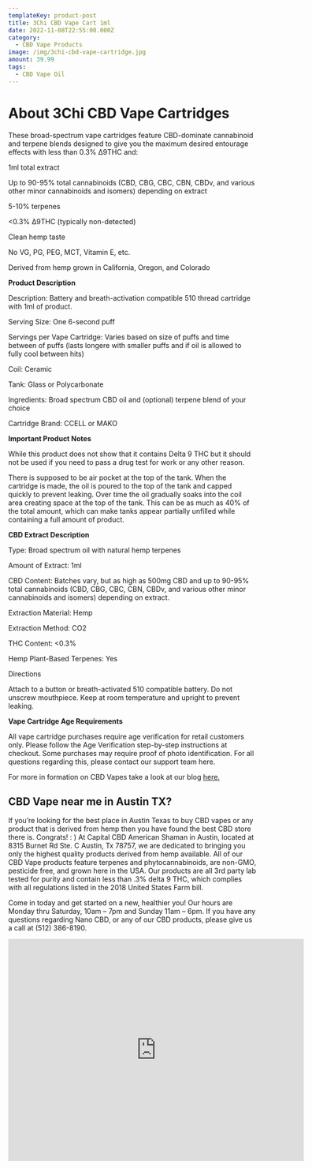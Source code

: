```yaml
---
templateKey: product-post
title: 3Chi CBD Vape Cart 1ml
date: 2022-11-08T22:55:00.000Z
category:
  - CBD Vape Products
image: /img/3chi-cbd-vape-cartridge.jpg
amount: 39.99
tags:
  - CBD Vape Oil
---
```

# About 3Chi CBD Vape Cartridges

These broad-spectrum vape cartridges feature CBD-dominate cannabinoid and terpene blends designed to give you the maximum desired entourage effects with less than 0.3% ∆9THC and:

1ml total extract

Up to 90-95% total cannabinoids (CBD, CBG, CBC, CBN, CBDv, and various other minor cannabinoids and isomers) depending on extract

5-10% terpenes

<0.3% ∆9THC (typically non-detected)

Clean hemp taste

No VG, PG, PEG, MCT, Vitamin E, etc.

Derived from hemp grown in California, Oregon, and Colorado

**Product Description**

Description: Battery and breath-activation compatible 510 thread cartridge with 1ml of product.

Serving Size: One 6-second puff

Servings per Vape Cartridge: Varies based on size of puffs and time between of puffs (lasts longere with smaller puffs and if oil is allowed to fully cool between hits)

Coil: Ceramic

Tank: Glass or Polycarbonate

Ingredients: Broad spectrum CBD oil and (optional) terpene blend of your choice

Cartridge Brand: CCELL or MAKO

**Important Product Notes**

While this product does not show that it contains Delta 9 THC but it should not be used if you need to pass a drug test for work or any other reason.

There is supposed to be air pocket at the top of the tank. When the cartridge is made, the oil is poured to the top of the tank and capped quickly to prevent leaking. Over time the oil gradually soaks into the coil area creating space at the top of the tank. This can be as much as 40% of the total amount, which can make tanks appear partially unfilled while  containing a full amount of product.

**CBD Extract Description**

Type: Broad spectrum oil with natural hemp terpenes

Amount of Extract: 1ml

CBD Content: Batches vary, but as high as 500mg CBD and up to 90-95% total cannabinoids (CBD, CBG, CBC, CBN, CBDv, and various other minor cannabinoids and isomers) depending on extract.

Extraction Material: Hemp

Extraction Method: CO2

THC Content: <0.3%

Hemp Plant-Based Terpenes: Yes

Directions

Attach to a button or breath-activated 510 compatible battery. Do not unscrew mouthpiece. Keep at room temperature and upright to prevent leaking.

**Vape Cartridge Age Requirements**

All vape cartridge purchases require age verification for retail customers only. Please follow the Age Verification step-by-step instructions at checkout. Some purchases may require proof of photo identification. For all questions regarding this, please contact our support team here.

For more in formation on CBD Vapes take a look at our blog [here.](https://capitalamericanshaman.com/blog/cbd-vape-oil/)

## CBD Vape near me in Austin TX?

If you’re looking for the best place in Austin Texas to buy CBD vapes or any product that is derived from hemp then you have found the best CBD store there is.  Congrats!  : ) At Capital CBD American Shaman in Austin, located at 8315 Burnet Rd Ste. C Austin, Tx 78757, we are dedicated to bringing you only the highest quality products derived from hemp available. All of our CBD Vape products feature terpenes and phytocannabinoids, are non-GMO, pesticide free, and grown here in the USA. Our products are all 3rd party lab tested for purity and contain less than .3% delta 9 THC, which complies with all regulations listed in the 2018 United States Farm bill.

Come in today and get started on a new, healthier you! Our hours are Monday thru Saturday, 10am – 7pm and Sunday 11am – 6pm. If you have any questions regarding Nano CBD, or any of our CBD products, please give us a call at (512) 386-8190.

<center><iframe src="https://www.google.com/maps/embed?pb=!1m18!1m12!1m3!1d3442.5441840515764!2d-97.7283884!3d30.363901699999996!2m3!1f0!2f0!3f0!3m2!1i1024!2i768!4f13.1!3m3!1m2!1s0x8644cb31a4fe226f%3A0x34275657f2964730!2sCapital%20CBD%20American%20Shaman!5e0!3m2!1sen!2sus!4v1667507515248!5m2!1sen!2sus" width="600" height="450" style="border:0;" allowfullscreen="" loading="lazy" referrerpolicy="no-referrer-when-downgrade"></iframe><center/>